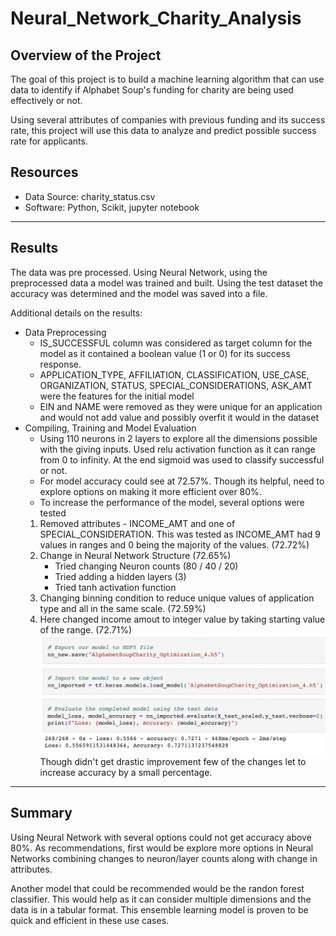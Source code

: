 # Neural_Network_Charity_Analysis

## Overview of the Project

The goal of this project is to build a machine learning algorithm that can use data to identify if Alphabet Soup's funding for charity are being used effectively or not. 

Using several attributes of companies with previous funding and its success rate, this project will use this data to analyze and predict possible success rate for applicants.

## Resources
- Data Source: charity_status.csv
- Software: Python, Scikit, jupyter notebook
---

## Results

The data was pre processed. Using Neural Network, using the preprocessed data a model was trained and built. Using the test dataset the accuracy was determined and the model was saved into a file.

Additional details on the results:
 - Data Preprocessing
    - IS_SUCCESSFUL column was considered as target column for the model as it contained a boolean value (1 or 0) for its success response.
    - APPLICATION_TYPE, AFFILIATION, CLASSIFICATION, USE_CASE, ORGANIZATION, STATUS, SPECIAL_CONSIDERATIONS, ASK_AMT were the features for the initial model
    - EIN and NAME were removed as they were unique for an application and would not add value and possibly overfit it would in the dataset
 - Compiling, Training and Model Evaluation
    - Using 110 neurons in 2 layers to explore all the dimensions possible with the giving inputs. Used relu activation function as it can range from 0 to infinity. At the end sigmoid was used to classify successful or not.
    - For model accuracy could see at 72.57%. Though its helpful, need to explore options on making it more efficient over 80%.
    - To increase the performance of the model, several options were tested
     1. Removed attributes - INCOME_AMT and one of SPECIAL_CONSIDERATION. This was tested as INCOME_AMT had 9 values in ranges and 0 being the majority of the values. (72.72%)
     2. Change in Neural Network Structure (72.65%)
        - Tried changing Neuron counts (80 / 40 / 20)
        - Tried adding a hidden layers (3)
        - Tried tanh activation function
     3. Changing binning condition to reduce unique values of application type and all in the same scale. (72.59%)
     4. Here changed income amout to integer value by taking starting value of the range. (72.71%)
     ![Opt4](Resources/Opt4.png)
    Though didn't get drastic improvement few of the changes let to increase accuracy by a small percentage.
     


---

## Summary

Using Neural Network with several options could not get accuracy above 80%. As recommendations, first would be explore more options in Neural Networks combining changes to neuron/layer counts along with change in attributes.

Another model that could be recommended would be the randon forest classifier. This would help as it can consider multiple dimensions and the data is in a tabular format. This ensemble learning model is proven to be quick and efficient in these use cases.
